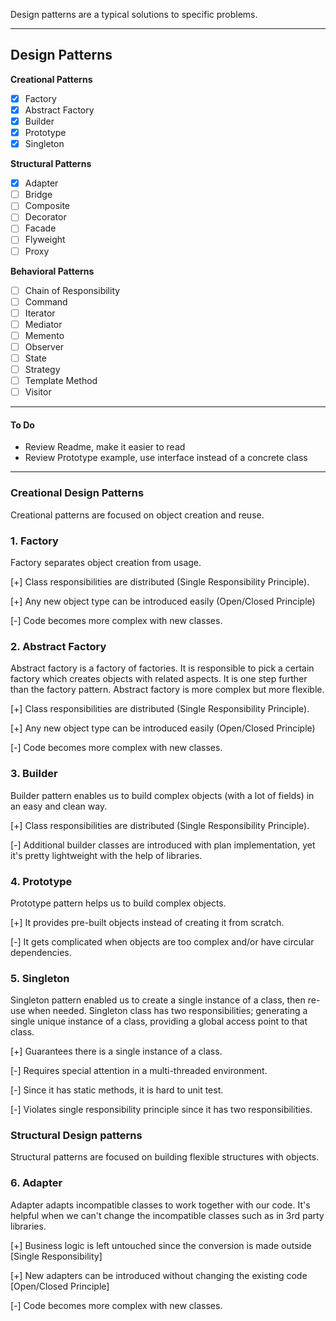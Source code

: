 Design patterns are a typical solutions to specific problems.

---
## Design Patterns

**Creational Patterns**
- [x] Factory
- [x] Abstract Factory
- [x] Builder
- [x] Prototype
- [x] Singleton

**Structural Patterns**
- [x] Adapter
- [ ] Bridge
- [ ] Composite
- [ ] Decorator
- [ ] Facade
- [ ] Flyweight
- [ ] Proxy

**Behavioral Patterns**
- [ ] Chain of Responsibility
- [ ] Command
- [ ] Iterator
- [ ] Mediator
- [ ] Memento
- [ ] Observer
- [ ] State
- [ ] Strategy
- [ ] Template Method
- [ ] Visitor
 
---
#### To Do
- Review Readme, make it easier to read
- Review Prototype example, use interface instead of a concrete class

---

### Creational Design Patterns
Creational patterns are focused on object creation and reuse.

### 1. Factory
Factory separates object creation from usage.

[+] Class responsibilities are distributed (Single Responsibility Principle).

[+] Any new object type can be introduced easily (Open/Closed Principle)

[-] Code becomes more complex with new classes.

### 2. Abstract Factory
Abstract factory is a factory of factories. 
It is responsible to pick a certain factory which creates objects with related aspects.
It is one step further than the factory pattern. Abstract factory is more complex but more flexible.

[+] Class responsibilities are distributed (Single Responsibility Principle).

[+] Any new object type can be introduced easily (Open/Closed Principle)

[-] Code becomes more complex with new classes.

### 3. Builder
Builder pattern enables us to build complex objects (with a lot of fields) in an easy and clean way.

[+] Class responsibilities are distributed (Single Responsibility Principle).

[-] Additional builder classes are introduced with plan implementation, yet it's pretty lightweight with the help of libraries.

### 4. Prototype
Prototype pattern helps us to build complex objects.

[+] It provides pre-built objects instead of creating it from scratch.

[-] It gets complicated when objects are too complex and/or have circular dependencies.

### 5. Singleton
Singleton pattern enabled us to create a single instance of a class, then re-use when needed. 
Singleton class has two responsibilities; generating a single unique instance of a class, providing a global access point to that class.

[+] Guarantees there is a single instance of a class.

[-] Requires special attention in a multi-threaded environment.

[-] Since it has static methods, it is hard to unit test.

[-] Violates single responsibility principle since it has two responsibilities.


### Structural Design patterns
Structural patterns are focused on building flexible structures with objects.

### 6. Adapter
Adapter adapts incompatible classes to work together with our code. 
It's helpful when we can't change the incompatible classes such as in 3rd party libraries.

[+] Business logic is left untouched since the conversion is made outside [Single Responsibility]

[+] New adapters can be introduced without changing the existing code [Open/Closed Principle]

[-] Code becomes more complex with new classes.


